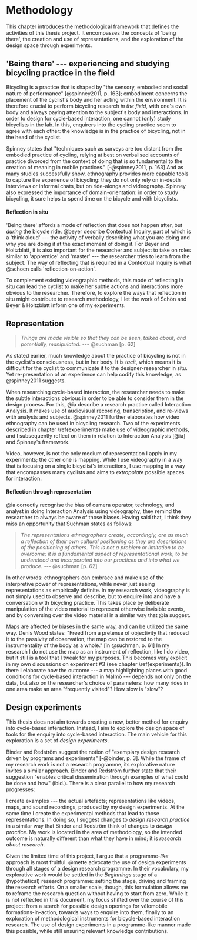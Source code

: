 # Methodology

This chapter introduces the methodological framework that defines the activities of this thesis project. It encompasses the concepts of 'being there', the creation and use of representations, and the exploration of the design space through experiments.

## 'Being there' --- experiencing and studying bicycling practice in the field

Bicycling is a practice that is shaped by "the sensory, embodied and social nature of performance" [@spinney2011, p. 163]; embodiment concerns the placement of the cyclist's body and her acting within the environment. It is therefore crucial to perform bicycling research *in the field*, with one's own body and always paying attention to the subject's body and interactions.
In order to design for cycle-based interaction, one cannot (only) study bicyclists in the lab. In this, enquirers into the cycling practice seem to agree with each other: the knowledge is in the practice of bicycling, not in the head of the cyclist.

Spinney states that "techniques such as surveys are too distant from the embodied practice of cycling, relying at best on verbalised accounts of practice divorced from the context of doing that is so fundamental to the creation of meaning in mobile practices." [-@spinney2011, p. 163] And as many studies successfully show, ethnography provides more capable tools to capture the experience of bicycling: they do not only rely on in-depth interviews or informal chats, but on ride-alongs and videography. Spinney also expressed the importance of domain-orientation: in order to study bicycling, it sure helps to spend time on the bicycle and with bicyclists.

#### Reflection in situ

'Being there' affords a mode of reflection that does not happen after, but *during* the bicycle ride. @beyer describe Contextual Inquiry, part of which is a 'think aloud' --- the activity of verbally describing what you are doing and why you are doing it at the exact moment of doing it. For Beyer and Holtzblatt, it is also important for the researcher and subject to take on roles similar to 'apprentice' and 'master' --- the researcher tries to learn from the subject.
The way of reflecting that is required in a Contextual Inquiry is what @schoen calls 'reflection-on-action'.

To complement existing videographic methods, this mode of reflecting in situ can lead the cyclist to make her subtle actions and interactions more obvious to the researcher. Therefore, to explore the ways that reflection in situ might contribute to research methodology, I let the work of Schön and Beyer & Holtzblatt inform one of my experiments.

## Representation

> *Things are made visible so that they can be seen, talked about, and potentially, manipulated.* --- @suchman [p. 62]

As stated earlier, much knowledge about the practice of bicycling is not in the cyclist's consciousness, but in her body. It is *tacit*, which means it is difficult for the cyclist to communicate it to the designer-researcher in situ. Yet re-presentation of an experience can help codify this knowledge, as @spinney2011 suggests.

When researching cycle-based interaction, the researcher needs to make the subtle interactions obvious in order to be able to consider them in the design process. For this, @ia describe a research practice called Interaction Analysis. It makes use of audiovisual recording, transcription, and re-views with analysts and subjects. @spinney2011 further elaborates how video ethnography can be used in bicycling research.
Two of the experiments described in chapter \ref{experiments} make use of videographic methods, and I subsequently reflect on them in relation to Interaction Analysis [@ia] and Spinney's framework.

Video, however, is not the only medium of representation I apply in my experiments; the other one is mapping. While I use videography in a way that is focusing on a single bicyclist's interactions, I use mapping in a way that encompasses many cyclists and aims to *extrapolate* possible spaces for interaction.

#### Reflection through representation

@ia correctly recognise the bias of camera operator, technology, and analyst in doing Interaction Analysis using videography; they remind the researcher to always be aware of those biases. Having said that, I think they miss an opportunity that Suchman states as follows:

> *The representations ethnographers create, accordingly, are as much a reflection of their own cultural positioning as they are descriptions of the positioning of others. This is not a problem or limitation to be overcome; it is a fundamental aspect of representational work, to be understood and incorporated into our practices and into what we produce.* --- @suchman [p. 62]

In other words: ethnographers can embrace and make use of the interpretive power of representations, while never just seeing representations as empirically definite. In my research work, videography is not simply used to observe and describe, but to enquire into and have a conversation with bicycling practice. This takes place by deliberate manipulation of the video material to represent otherwise invisible events, and by conversing over the video material in a similar way that @ia suggest.

Maps are affected by biases in the same way, and can be utilized the same way. Denis Wood states: "Freed from a pretense of objectivity that reduced it to the passivity of observation, the map can be restored to the instrumentality of the body as a whole." [in @suchman, p. 61] In my research I do not use the map as an instrument of reflection, like I do video, but it still is a tool that I tweak for my purposes. This becomes very explicit in my own discussions on experiment #3 (see chapter \ref{experiments}). In there I elaborate how the outcome --- a map highlighting places with good conditions for cycle-based interaction in Malmö --- depends not only on the data, but also on the researcher's choice of parameters: how many rides in one area make an area "frequently visited"? How slow is "slow"?

## Design experiments

This thesis does not aim towards creating a new, better method for enquiry into cycle-based interaction. Instead, I aim to explore the design space of tools for the enquiry into cycle-based interaction. The main vehicle for this exploration is a set of *design experiments*.

Binder and Redström suggest the notion of "exemplary design research driven by programs and experiments" [-@binder, p. 3]. While the frame of my research work is not a research programme, its explorative nature invites a similar approach. Binder and Redström further state that their suggestion "enables critical dissemination through examples of what could be done and how" (ibid.). There is a clear parallel to how my research progresses:

I create examples --- the actual artefacts; representations like videos, maps, and sound recordings, produced by my design experiments. At the same time I create the experimental methods that lead to those representations. In doing so, I suggest changes to *design research practice* in a similar way that Binder and Redström think of changes to *design practice*. My work is located in the area of methodology, so the intended outcome is naturally different than what they have in mind; it is *research about research*.

Given the limited time of this project, I argue that a programme-*like* approach is most fruitful. @mette advocate the use of design experiments through all stages of a design research programme. In their vocabulary, my explorative work would be settled in the *Beginnings* stage of a (hypothetical) research programme: setting the stage, driving and framing the research efforts. On a smaller scale, though, this formulation allows me to reframe the research question without having to start from zero. While it is not reflected in this document, my focus shifted over the course of this project: from a search for possible design openings for vélomobile formations-in-action, towards ways to enquire into them, finally to an exploration of methodological instruments for bicycle-based interaction research. The use of design experiments in a programme-like manner made this possible, while still ensuring relevant knowledge contributions.

